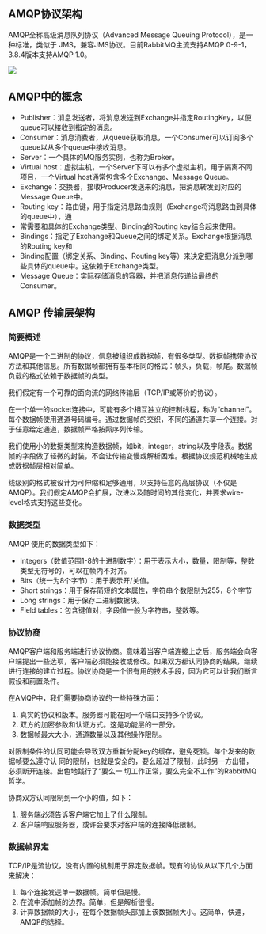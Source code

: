 ## AMQP协议架构

AMQP全称高级消息队列协议（Advanced Message Queuing Protocol），是一种标准，类似于
JMS，兼容JMS协议。目前RabbitMQ主流支持AMQP 0-9-1，3.8.4版本支持AMQP 1.0。

![](https://support.smartbear.com/readyapi/docs/_images/testing/amqp-about.png)

## AMQP中的概念

- Publisher：消息发送者，将消息发送到Exchange并指定RoutingKey，以便queue可以接收到指定的消息。
- Consumer：消息消费者，从queue获取消息，一个Consumer可以订阅多个queue以从多个queue中接收消息。
- Server：一个具体的MQ服务实例，也称为Broker。
- Virtual host：虚拟主机，一个Server下可以有多个虚拟主机，用于隔离不同项目，一个Virtual host通常包含多个Exchange、Message Queue。
- Exchange：交换器，接收Producer发送来的消息，把消息转发到对应的Message Queue中。
- Routing key：路由键，用于指定消息路由规则（Exchange将消息路由到具体的queue中），通
- 常需要和具体的Exchange类型、Binding的Routing key结合起来使用。
- Bindings：指定了Exchange和Queue之间的绑定关系。Exchange根据消息的Routing key和
- Binding配置（绑定关系、Binding、Routing key等）来决定把消息分派到哪些具体的queue中。这依赖于Exchange类型。
- Message Queue：实际存储消息的容器，并把消息传递给最终的Consumer。

## AMQP 传输层架构

### 简要概述
AMQP是一个二进制的协议，信息被组织成数据帧，有很多类型。数据帧携带协议方法和其他信息。所有数据帧都拥有基本相同的格式：帧头，负载，帧尾。数据帧负载的格式依赖于数据帧的类型。

我们假定有一个可靠的面向流的网络传输层（TCP/IP或等价的协议）。

在一个单一的socket连接中，可能有多个相互独立的控制线程，称为“channel”。每个数据帧使用通道号码编号。通过数据帧的交织，不同的通道共享一个连接。对于任意给定通道，数据帧严格按照序列传输。

我们使用小的数据类型来构造数据帧，如bit，integer，string以及字段表。数据帧的字段做了轻微的封装，不会让传输变慢或解析困难。根据协议规范机械地生成成数据帧层相对简单。

线级别的格式被设计为可伸缩和足够通用，以支持任意的高层协议（不仅是AMQP）。我们假定AMQP会扩展，改进以及随时间的其他变化，并要求wire-level格式支持这些变化。

### 数据类型
AMQP 使用的数据类型如下：
- Integers（数值范围1-8的十进制数字）：用于表示大小，数量，限制等，整数类型无符号的，可以在帧内不对齐。
- Bits（统一为8个字节）：用于表示开/关值。
- Short strings：用于保存简短的文本属性，字符串个数限制为255，8个字节
- Long strings：用于保存二进制数据块。
- Field tables：包含键值对，字段值一般为字符串，整数等。

### 协议协商
AMQP客户端和服务端进行协议协商。意味着当客户端连接上之后，服务端会向客户端提出一些选项，客户端必须能接收或修改。如果双方都认同协商的结果，继续进行连接的建立过程。协议协商是一个很有用的技术手段，因为它可以让我们断言假设和前置条件。

在AMQP中，我们需要协商协议的一些特殊方面：
1. 真实的协议和版本。服务器可能在同一个端口支持多个协议。
2. 双方的加密参数和认证方式。这是功能层的一部分。
3. 数据帧最大大小，通道数量以及其他操作限制。

对限制条件的认同可能会导致双方重新分配key的缓存，避免死锁。每个发来的数据帧要么遵守认
同的限制，也就是安全的，要么超过了限制，此时另一方出错，必须断开连接。出色地践行了“要么一
切工作正常，要么完全不工作”的RabbitMQ哲学。

协商双方认同限制到一个小的值，如下：
1. 服务端必须告诉客户端它加上了什么限制。
2. 客户端响应服务器，或许会要求对客户端的连接降低限制。

### 数据帧界定
TCP/IP是流协议，没有内置的机制用于界定数据帧。现有的协议从以下几个方面来解决：
1. 每个连接发送单一数据帧。简单但是慢。
2. 在流中添加帧的边界。简单，但是解析很慢。
3. 计算数据帧的大小，在每个数据帧头部加上该数据帧大小。这简单，快速，AMQP的选择。